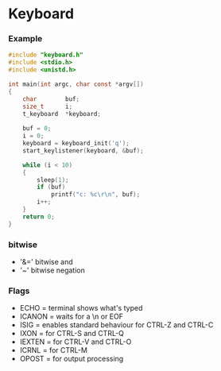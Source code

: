 # Keyboard

### Example

```c
#include "keyboard.h"
#include <stdio.h>
#include <unistd.h>

int main(int argc, char const *argv[])
{
	char		buf;
	size_t		i;
	t_keyboard 	*keyboard;
	
	buf = 0;
	i = 0;
	keyboard = keyboard_init('q');
	start_keylistener(keyboard, &buf);

	while (i < 10)
	{
		sleep(1);
		if (buf)
			printf("c: %c\r\n", buf);
		i++;
	}
	return 0;
}
```

### bitwise

- '&=' bitwise and
- '~' bitwise negation

### Flags

- ECHO = terminal shows what's typed
- ICANON = waits for a \n or EOF
- ISIG = enables standard behaviour for CTRL-Z and CTRL-C
- IXON = for CTRL-S and CTRL-Q
- IEXTEN = for CTRL-V and CTRL-O
- ICRNL = for CTRL-M
- OPOST = for output processing